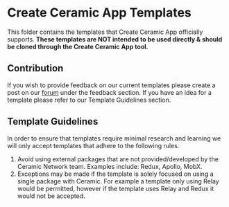 # Create Ceramic App Templates
This folder contains the templates that Create Ceramic App officially supports. 
**These templates are NOT intended to be used directly & should be cloned through the Create Ceramic App tool.**

## Contribution
If you wish to provide feedback on our current templates please create a post on our [forum](https://forum.ceramic.network/) under the feedback section.
If you have an idea for a template please refer to our Template Guidelines section.

## Template Guidelines
In order to ensure that templates require minimal research and learning we will only accept templates that adhere to the following rules.
1. Avoid using external packages that are not provided/developed by the Ceramic Network team. Examples include: Redux, Apollo, MobX.
2. Exceptions may be made if the template is solely focused on using a single package with Ceramic. For example a template only using Relay would be permitted, however if the template uses Relay and Redux it would not be accepted.
